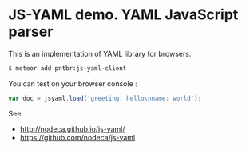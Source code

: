 # JS-YAML demo. YAML JavaScript parser

This is an implementation of YAML library for browsers.

``` bash
$ meteor add pntbr:js-yaml-client
```

You can test on your browser console :

``` javascript
var doc = jsyaml.load('greeting: hello\nname: world');
```
See:
- http://nodeca.github.io/js-yaml/
- https://github.com/nodeca/js-yaml

